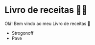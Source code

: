 # Livro de receitas :man_cook:

Olá! Bem vindo ao meu Livro de receitas :cookie:

- Strogonoff
- Pave